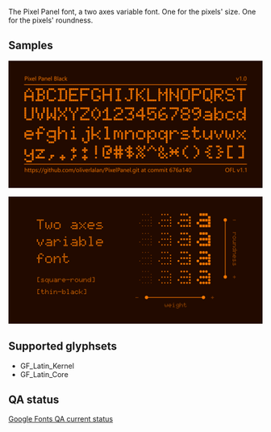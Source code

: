 The Pixel Panel font, a two axes variable font. One for the pixels' size. One for the pixels' roundness.

## Samples

![Specimen](documentation/samples/sample2.png)

![Variable](documentation/samples/sample4.jpg)

## Supported glyphsets

- GF_Latin_Kernel
- GF_Latin_Core

## QA status

[Google Fonts QA current status](<documentation/reports/2024-01-13 QA.md>)
